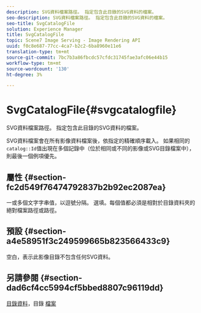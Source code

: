 ```yaml
---
description: SVG資料檔案路徑。 指定包含此目錄的SVG資料的檔案。
seo-description: SVG資料檔案路徑。 指定包含此目錄的SVG資料的檔案。
seo-title: SvgCatalogFile
solution: Experience Manager
title: SvgCatalogFile
topic: Scene7 Image Serving - Image Rendering API
uuid: f0c8e687-77cc-4ca7-b2c2-6ba8960e11e6
translation-type: tm+mt
source-git-commit: 7bc7b3a86fbcdc57cfdc31745fae3afc06e44b15
workflow-type: tm+mt
source-wordcount: '130'
ht-degree: 3%

---
```



# SvgCatalogFile{#svgcatalogfile}

SVG資料檔案路徑。 指定包含此目錄的SVG資料的檔案。

SVG資料檔案會在所有影像資料檔案後，依指定的精確順序載入。 如果相同的`catalog::Id`值出現在多個記錄中（位於相同或不同的影像或SVG目錄檔案中），則最後一個例項優先。

## 屬性 {#section-fc2d549f76474792837b2b92ec2087ea}

一或多個文字字串值，以逗號分隔。 選填。每個值都必須是相對於目錄資料夾的絕對檔案路徑或路徑。

## 預設 {#section-a4e58951f3c249599665b823566433c9}

空白，表示此影像目錄不包含任何SVG資料。

## 另請參閱 {#section-dad6cf4cc5994cf5bbed8807c96119dd}

[目錄資料](../../../../../is-api/image-catalog/image-serving-api-ref/c-image-catalog-reference/c-overview/c-catalog-data-fields/c-catalog-data-fields.md#concept-b19581028ec44f98b9f5943624403d29)，目錄 [檔案](../../../../../is-api/image-catalog/image-serving-api-ref/c-image-catalog-reference/c-attributes-reference/r-catalogfile.md#reference-16498bb4cb33458697c1ab002ea8db79)

